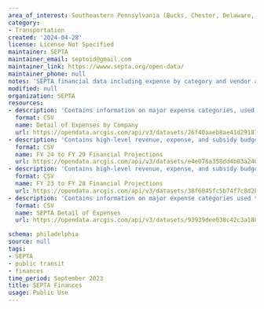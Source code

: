 ```yaml
---
area_of_interest: Southeastern Pennsylvania (Bucks, Chester, Delaware, Montgomery, Philadelphia counties)
category:
- Transportation
created: '2024-04-28'
license: License Not Specified
maintainer: SEPTA
maintainer_email: septoid@gmail.com
maintainer_link: https://wwww.septa.org/open-data/
maintainer_phone: null
notes: 'SEPTA financial data including expense by category and vendor and financial projections.'
modified: null
organization: SEPTA
resources:
- description: 'Contains information on major expense categories, used to observe major trends.'
  format: CSV
  name: Detail of Expenses by Company
  url: https://opendata.arcgis.com/api/v3/datasets/26f40aaeb8ae41d291878ba726b57fed_0/downloads/data?format=csv&spatialRefId=4326
- description: 'Contains high-level revenue, expense, and subsidy budgets and projections for fiscal year 2024 through fiscal year 2029.'
  format: CSV
  name: FY 24 to FY 29 Financial Projections
  url: https://opendata.arcgis.com/api/v3/datasets/e4e076a358dd4b03a240dafa8d9ccfa5_0/downloads/data?format=csv&spatialRefId=4326
- description: 'Contains high-level revenue, expense, and subsidy budgets and projections for fiscal year 2023 through fiscal year 2028.'
  format: CSV
  name: FY 23 to FY 28 Financial Projections
  url: https://opendata.arcgis.com/api/v3/datasets/38f6845fc5b74f7c8d2b7c5dc9ee8671_0/downloads/data?format=csv&spatialRefId=4326
- description: 'Contains information on major expense categories used to observe major trends.'
  format: CSV
  name: SEPTA Detail of Expenses
  url: https://opendata.arcgis.com/api/v3/datasets/93939dee038c42c3a1889e1cca959aaf_0/downloads/data?format=csv&spatialRefId=4326

schema: philadelphia
source: null
tags: 
- SEPTA
- public transit
- finances
time_period: September 2023
title: SEPTA Finances
usage: Public Use
---
```

